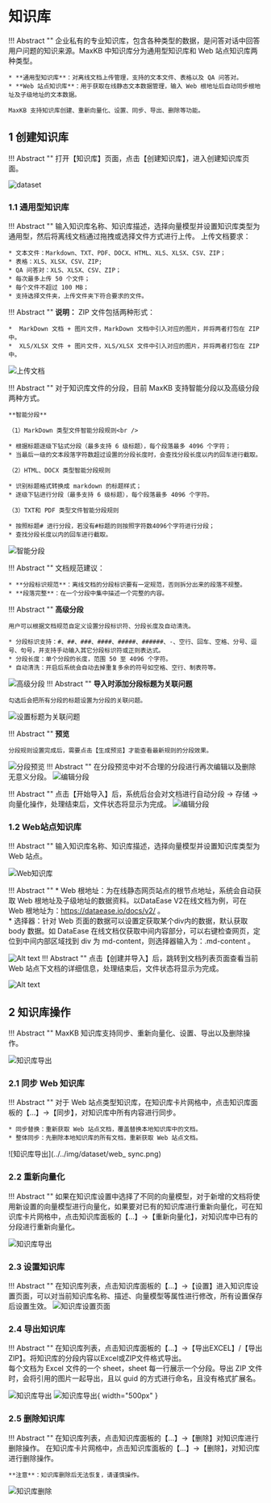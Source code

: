 # 知识库

!!! Abstract ""
    企业私有的专业知识库，包含各种类型的数据，是问答对话中回答用户问题的知识来源。MaxKB 中知识库分为通用型知识库和 Web 站点知识库两种类型。

    * **通用型知识库**：对离线文档上传管理，支持的文本文件、表格以及 QA 问答对。   
    * **Web 站点知识库**：用于获取在线静态文本数据管理，输入 Web 根地址后自动同步根地址及子级地址的文本数据。
    
    MaxKB 支持知识库创建、重新向量化、设置、同步、导出、删除等功能。

## 1 创建知识库

!!! Abstract ""
    打开【知识库】页面，点击【创建知识库】，进入创建知识库页面。
    
![dataset](../../img/dataset/create.jpg)

###  1.1 通用型知识库

!!! Abstract ""
    输入知识库名称、知识库描述，选择向量模型并设置知识库类型为通用型，然后将离线文档通过拖拽或选择文件方式进行上传。
    上传文档要求：

    * 文本文件：Markdown、TXT、PDF、DOCX、HTML、XLS、XLSX、CSV、ZIP；
    * 表格：XLS、XLSX、CSV、ZIP;
    * QA 问答对：XLS、XLSX、CSV、ZIP；  
    * 每次最多上传 50 个文件；   
    * 每个文件不超过 100 MB；
    * 支持选择文件夹，上传文件夹下符合要求的文件。
        
!!! Abstract ""
    **说明：** ZIP 文件包括两种形式：

    *  MarkDown 文档 + 图片文件，MarkDown 文档中引入对应的图片，并将两者打包在 ZIP 中。
    *  XLS/XLSX 文件 + 图片文件，XLS/XLSX 文件中引入对应的图片，并将两者打包在 ZIP 中。

![上传文档](../../img/dataset/create_offline_dataset.png)

    
!!! Abstract ""
    对于知识库文件的分段，目前 MaxKB 支持智能分段以及高级分段两种方式。

    **智能分段**

    （1）MarkDown 类型文件智能分段规则<br />

    * 根据标题逐级下钻式分段（最多支持 6 级标题），每个段落最多 4096 个字符；   
    * 当最后一级的文本段落字符数超过设置的分段长度时，会查找分段长度以内的回车进行截取。

    （2）HTML、DOCX 类型智能分段规则

    * 识别标题格式转换成 markdown 的标题样式；
    * 逐级下钻进行分段（最多支持 6 级标题），每个段落最多 4096 个字符。

    （3）TXT和 PDF 类型文件智能分段规则

    * 按照标题# 进行分段，若没有#标题的则按照字符数4096个字符进行分段；
    * 查找分段长度以内的回车进行截取。  

![智能分段](<../../img/dataset/automatic_paragraphing.png>)

!!! Abstract ""
    文档规范建议：    

    * **分段标识规范**：离线文档的分段标识要有一定规范，否则拆分出来的段落不规整。   
    * **段落完整**：在一个分段中集中描述一个完整的内容。

!!! Abstract ""
    **高级分段**   

    用户可以根据文档规范自定义设置分段标识符、分段长度及自动清洗。

    * 分段标识支持：#、##、###、####、#####、######、-、空行、回车、空格、分号、逗号、句号，并支持手动输入其它分段标识符或正则表达式。   
    * 分段长度：单个分段的长度，范围 50 至 4096 个字符。   
    * 自动清洗：开启后系统会自动去掉重复多余的符号如空格、空行、制表符等。      

![高级分段](<../../img/dataset/advanced_segmentation.png>)
!!! Abstract ""
    **导入时添加分段标题为关联问题**   

    勾选后会把所有分段的标题设置为分段的关联问题。
![设置标题为关联问题](../../img/dataset/titel_set_question.png)


!!! Abstract ""
    **预览**   

    分段规则设置完成后，需要点击【生成预览】才能查看最新规则的分段效果。
![分段预览](<../../img/dataset/preview_segmentation.png>)
!!! Abstract ""
    在分段预览中对不合理的分段进行再次编辑以及删除无意义分段。
![编辑分段](../../img/dataset/view_edit.png)

   
!!! Abstract ""
    点击【开始导入】后，系统后台会对文档进行自动分段 -> 存储 -> 向量化操作，处理结束后，文件状态将显示为完成。
![编辑分段](../../img/dataset/processing.png)


### 1.2 Web站点知识库

!!! Abstract ""
    输入知识库名称、知识库描述，选择向量模型并设置知识库类型为 Web 站点。

![Web知识库](../../img/dataset/web_dataset.png)

!!! Abstract ""
    * Web 根地址：为在线静态网页站点的根节点地址，系统会自动获取 Web 根地址及子级地址的数据资料。以DataEase V2在线文档为例，可在 Web 根地址为：https://dataease.io/docs/v2/ 。  
    * 选择器：针对 Web 页面的数据可以设置定获取某个div内的数据，默认获取 body 数据。如 DataEase 在线文档仅获取中间内容部分，可以右键检查网页，定位到中间内部区域找到 div 为 md-content，则选择器输入为：.md-content 。

![Alt text](../../img/dataset/DataEase_doc.png)
!!! Abstract ""
    点击【创建并导入】后，跳转到文档列表页面查看当前 Web 站点下文档的详细信息，处理结束后，文件状态将显示为完成。

![Alt text](../../img/dataset/web_doc.png)

## 2 知识库操作

!!! Abstract ""
    MaxKB 知识库支持同步、重新向量化、设置、导出以及删除操作。

![知识库导出](../../img/dataset/dataset_actions.png)

### 2.1 同步 Web 知识库

!!! Abstract ""
    对于 Web 站点类型知识库，在知识库卡片网格中，点击知识库面板的【…】->【同步】，对知识库中所有内容进行同步。

    * 同步替换：重新获取 Web 站点文档，覆盖替换本地知识库中的文档。  
    * 整体同步：先删除本地知识库的所有文档，重新获取 Web 站点文档。  
![知识库导出](../../img/dataset/web_ sync.png)

### 2.2 重新向量化

!!! Abstract ""
    如果在知识库设置中选择了不同的向量模型，对于新增的文档将使用新设置的向量模型进行向量化，如果要对已有的知识库进行重新向量化，可在知识库卡片网格中，点击知识库面板的【…】->【重新向量化】，对知识库中已有的分段进行重新向量化。

![知识库导出](../../img/dataset/dataset_embedding.png)

### 2.3 设置知识库

!!! Abstract ""
    在知识库列表，点击知识库面板的【…】->【设置】进入知识库设置页面，可以对当前知识库名称、描述、向量模型等属性进行修改，所有设置保存后设置生效。
![知识库设置页面](../../img/dataset/dataset_setting.png)

### 2.4 导出知识库

!!! Abstract ""
    在知识库列表，点击知识库面板的【…】->【导出EXCEL】/【导出ZIP】。将知识库的分段内容以Excel或ZIP文件格式导出。  
    每个文档为 Excel 文件的一个 sheet，sheet 每一行展示一个分段。导出 ZIP 文件时，会将引用的图片一起导出，且以 guid 的方式进行命名，且没有格式扩展名。

![知识库导出](../../img/dataset/dataset_export.png)
![知识库导出](../../img/dataset/dataset_zip.png){ width="500px" }

### 2.5 删除知识库

!!! Abstract ""
    在知识库列表，点击知识库面板的【…】->【删除】对知识库进行删除操作。
    在知识库卡片网格中，点击知识库面板的【…】->【删除】，对知识库进行删除操作。

    **注意**：知识库删除后无法恢复，请谨慎操作。
![知识库删除](../../img/dataset/dataset_del.png)

